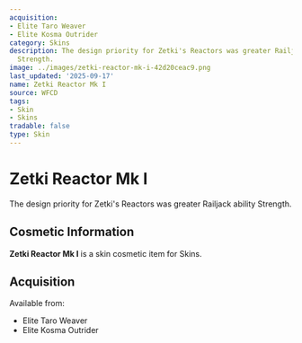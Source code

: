 ```yaml
---
acquisition:
- Elite Taro Weaver
- Elite Kosma Outrider
category: Skins
description: The design priority for Zetki's Reactors was greater Railjack ability
  Strength.
image: ../images/zetki-reactor-mk-i-42d20ceac9.png
last_updated: '2025-09-17'
name: Zetki Reactor Mk I
source: WFCD
tags:
- Skin
- Skins
tradable: false
type: Skin
---
```


# Zetki Reactor Mk I

The design priority for Zetki's Reactors was greater Railjack ability Strength.

## Cosmetic Information

**Zetki Reactor Mk I** is a skin cosmetic item for Skins.

## Acquisition

Available from:
- Elite Taro Weaver
- Elite Kosma Outrider

